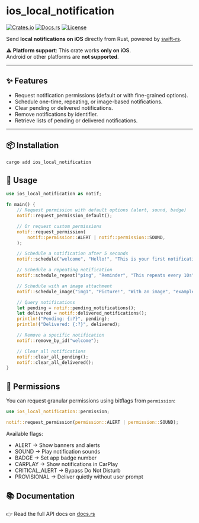 # ios_local_notification

[![Crates.io](https://img.shields.io/crates/v/ios_local_notification.svg)](https://crates.io/crates/ios_local_notification)
[![Docs.rs](https://docs.rs/ios_local_notification/badge.svg)](https://docs.rs/ios_local_notification)
[![License](https://img.shields.io/badge/license-MIT%20OR%20Apache--2.0-blue.svg)](#license)

Send **local notifications on iOS** directly from Rust, powered by [swift-rs](https://crates.io/crates/swift-rs).

⚠️ **Platform support**: This crate works **only on iOS**.  
Android or other platforms are **not supported**.

---

## ✨ Features

- Request notification permissions (default or with fine-grained options).
- Schedule one-time, repeating, or image-based notifications.
- Clear pending or delivered notifications.
- Remove notifications by identifier.
- Retrieve lists of pending or delivered notifications.

---

## 📦 Installation

`cargo add ios_local_notification`

## 🚀 Usage

```rust
use ios_local_notification as notif;

fn main() {
    // Request permission with default options (alert, sound, badge)
    notif::request_permission_default();

    // Or request custom permissions
    notif::request_permission(
        notif::permission::ALERT | notif::permission::SOUND,
    );

    // Schedule a notification after 5 seconds
    notif::schedule("welcome", "Hello!", "This is your first notification 🚀", 5);

    // Schedule a repeating notification
    notif::schedule_repeat("ping", "Reminder", "This repeats every 10s", 10);

    // Schedule with an image attachment
    notif::schedule_image("img1", "Picture!", "With an image", "example.png", 5);

    // Query notifications
    let pending = notif::pending_notifications();
    let delivered = notif::delivered_notifications();
    println!("Pending: {:?}", pending);
    println!("Delivered: {:?}", delivered);

    // Remove a specific notification
    notif::remove_by_id("welcome");

    // Clear all notifications
    notif::clear_all_pending();
    notif::clear_all_delivered();
}
```

## 🔑 Permissions

You can request granular permissions using bitflags from `permission`:
```rust
use ios_local_notification::permission;

notif::request_permission(permission::ALERT | permission::SOUND);
```

Available flags:
+ ALERT → Show banners and alerts
+ SOUND → Play notification sounds
+ BADGE → Set app badge number
+ CARPLAY → Show notifications in CarPlay
+ CRITICAL_ALERT → Bypass Do Not Disturb
+ PROVISIONAL → Deliver quietly without user prompt

## 📚 Documentation

👉 Read the full API docs on [docs.rs](https://docs.rs/ios_local_notification)
